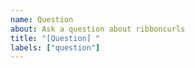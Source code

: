 ```yaml
---
name: Question
about: Ask a question about ribboncurls
title: "[Question] "
labels: ["question"]
---
```

